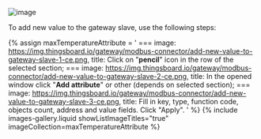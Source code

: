 ![image](https://img.thingsboard.io/gateway/modbus-connector/values-subsection-1-ce.png)

To add new value to the gateway slave, use the following steps:

{% assign maxTemperatureAttribute = '
    ===
        image: https://img.thingsboard.io/gateway/modbus-connector/add-new-value-to-gateway-slave-1-ce.png,
        title: Click on "**pencil**" icon in the row of the selected section;
    ===
        image: https://img.thingsboard.io/gateway/modbus-connector/add-new-value-to-gateway-slave-2-ce.png,
        title: In the opened window click "**Add attribute**" or other (depends on selected section);
    ===
        image: https://img.thingsboard.io/gateway/modbus-connector/add-new-value-to-gateway-slave-3-ce.png,
        title: Fill in key, type, function code, objects count, address and value fields. Click "Apply".
'
%}
{% include images-gallery.liquid showListImageTitles="true" imageCollection=maxTemperatureAttribute %}